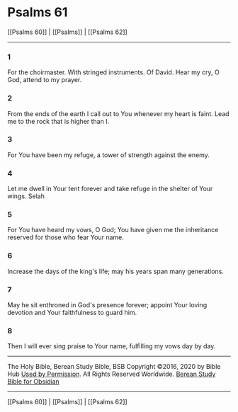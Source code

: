 # Psalms 61

[[Psalms 60]] | [[Psalms]] | [[Psalms 62]]

---

### 1
For the choirmaster. With stringed instruments. Of David. Hear my cry, O God, attend to my prayer.

### 2
From the ends of the earth I call out to You whenever my heart is faint. Lead me to the rock that is higher than I.

### 3
For You have been my refuge, a tower of strength against the enemy.

### 4
Let me dwell in Your tent forever and take refuge in the shelter of Your wings. Selah

### 5
For You have heard my vows, O God; You have given me the inheritance reserved for those who fear Your name.

### 6
Increase the days of the king's life; may his years span many generations.

### 7
May he sit enthroned in God's presence forever; appoint Your loving devotion and Your faithfulness to guard him.

### 8
Then I will ever sing praise to Your name, fulfilling my vows day by day.

---

The Holy Bible, Berean Study Bible, BSB
Copyright ©2016, 2020 by Bible Hub
[Used by Permission](https://berean.bible/terms.htm). All Rights Reserved Worldwide.
[Berean Study Bible for Obsidian](https://github.com/gapmiss/berean-study-bible-for-obsidian)

---

[[Psalms 60]] | [[Psalms]] | [[Psalms 62]]

